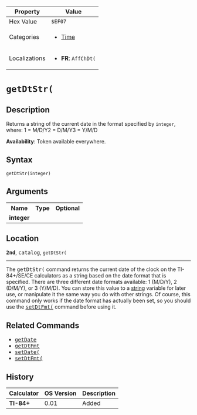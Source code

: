 | Property      | Value |
|---------------|-------|
| Hex Value     | `$EF07`|
| Categories    | <ul><li>[Time](<../categories/Time.md>)</li></ul> |
| Localizations | <ul><li><b>FR</b>: `AffChDt(`</li></ul> |

# `getDtStr(`

## Description
Returns a string of the current date in the format specified by `integer`, where:
1 = M/D/Y2 = D/M/Y3 = Y/M/D


<b>Availability</b>: Token available everywhere.

## Syntax
`getDtStr(integer)`

## Arguments
<table>
<tr><th>Name</th><th>Type</th><th>Optional</th></tr>

<tr><td><b>integer</b></td><td></td><td></td></tr>

</table>

## Location
<tt><kbd><b>2nd</b></kbd></tt>, <kbd>catalog</kbd>, `getDtStr(`
<hr>

The <tt>getDtStr(</tt> command returns the current date of the clock on the TI-84+/SE/CE calculators as a string based on the date format that is specified. There are three different date formats available: 1 (M/D/Y), 2 (D/M/Y), or 3 (Y/M/D). You can store this value to a [string](/strings) variable for later use, or manipulate it the same way you do with other strings. Of course, this command only works if the date format has actually been set, so you should use the <tt><a href="/setdtfmt">setDtFmt(</a></tt> command before using it.

## Related Commands

*   <tt><a href="/getdate">getDate</a></tt>
*   <tt><a href="/getdtfmt">getDtFmt</a></tt>
*   <tt><a href="/setdate">setDate(</a></tt>
*   <tt><a href="/setdtfmt">setDtFmt(</a></tt>

## History
| Calculator | OS Version | Description |
|------------|------------|-------------|
| <b>TI-84+</b> | 0.01 | Added |



